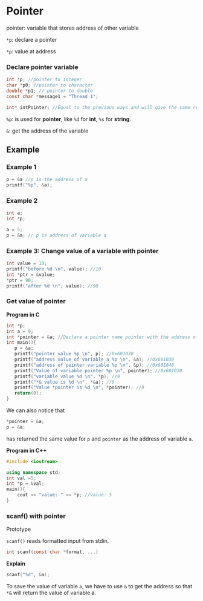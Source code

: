 # Pointer

pointer: variable that stores address of other variable

``*p``: declare a pointer

``*p``: value at address

### Declare pointer variable

```c
int *p; //pointer to integer
char *p0; //pointer to character
double *p1; // pointer to double
const char *message1 = "Thread 1";

int* intPointer; //Equal to the previous ways and will give the same result
```

``%p``: is used for **pointer**, like ``%d`` for **int**, ``%s`` for **string**.

``&``: get the address of the variable

## Example

### Example 1

```c
p = &a //p is the address of a
printf("%p", &a);
```

### Example 2

```c
int a;
int *p;

a = 5;
p = &a; // p is address of variable a
```

### Example 3: Change value of a variable with pointer

```cpp
int value = 10;
printf("before %d \n", value); //10
int *ptr = &value;
*ptr = 90;
printf("after %d \n", value); //90
```

### Get value of pointer

**Program in C**

```c
int *p;
int a = 9;
int *pointer = &a; //Declare a pointer name pointer with the address of variable a
int main(){
   p = &a;
   printf("pointer value %p \n", p); //0x601030
   printf("address value of variable a %p \n", &a); //0x601030
   printf("address of pointer variable %p \n", &p); //0x601048
   printf("Value of variable pointer %p \n", pointer); //0x601030
   printf("variable value %d \n", *p); //9
   printf("*& value is %d \n", *&a); //9
   printf("Value *pointer is %d \n", *pointer); //9
   return(0);
}
```

We can also notice that

```c
*pointer = &a;
p = &a;
```

has returned the same value for ``p`` and ``pointer`` as the address of variable ``a``.

**Program in C++**

```c++
#include <iostream>

using namespace std;
int val =5;
int *p = &val;
main(){
	cout << "value: " << *p; //value: 5
}
```

### scanf() with pointer

Prototype

``scanf()`` reads formatted input from stdin.

```c
int scanf(const char *format, ...)
```

**Explain**

```c
scanf("%d", &a);
```

To save the value of variable ``a``, we have to use ``&`` to get the address so that ``*&`` will return the value of variable a.
